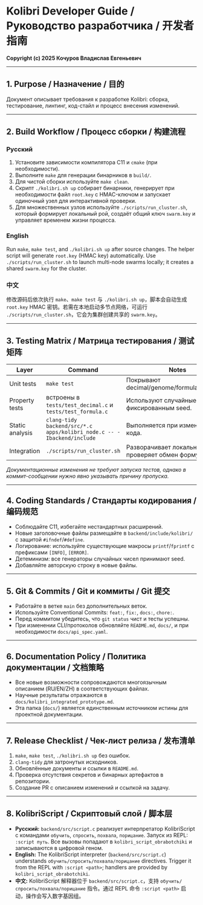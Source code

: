 # Kolibri Developer Guide / Руководство разработчика / 开发者指南

**Copyright (c) 2025 Кочуров Владислав Евгеньевич**

---

## 1. Purpose / Назначение / 目的

Документ описывает требования к разработке Kolibri: сборка, тестирование, линтинг, код-стайл и процесс внесения изменений.

---

## 2. Build Workflow / Процесс сборки / 构建流程

### Русский
1. Установите зависимости компилятора C11 и `cmake` (при необходимости).
2. Выполните `make` для генерации бинарников в `build/`.
3. Для чистой сборки используйте `make clean`.
4. Скрипт `./kolibri.sh up` собирает бинарники, генерирует при необходимости файл `root.key` с HMAC-ключом и запускает одиночный узел для интерактивной проверки.
5. Для множественных узлов используйте `./scripts/run_cluster.sh`, который формирует локальный рой, создаёт общий ключ `swarm.key` и управляет временем жизни процесса.

### English
Run `make`, `make test`, and `./kolibri.sh up` after source changes. The helper script will generate `root.key` (HMAC key) automatically. Use `./scripts/run_cluster.sh` to launch multi-node swarms locally; it creates a shared `swarm.key` for the cluster.

### 中文
修改源码后依次执行 `make`、`make test` 与 `./kolibri.sh up`，脚本会自动生成 `root.key` HMAC 密钥。若需在本地启动多节点网络，可运行 `./scripts/run_cluster.sh`，它会为集群创建共享的 `swarm.key`。

---

## 3. Testing Matrix / Матрица тестирования / 测试矩阵

| Layer | Command | Notes |
|-------|---------|-------|
| Unit tests | `make test` | Покрывают decimal/genome/formula/roy/script. |
| Property tests | встроены в `tests/test_decimal.c` и `tests/test_formula.c` | Используют случайные входы с фиксированным seed. |
| Static analysis | `clang-tidy backend/src/*.c apps/kolibri_node.c -- -Ibackend/include` | Выполняется при изменении C-кода. |
| Integration | `./scripts/run_cluster.sh` | Разворачивает локальный рой и проверяет обмен формулами. |

*Документационные изменения не требуют запуска тестов, однако в коммит-сообщении нужно явно указывать причину пропуска.*

---

## 4. Coding Standards / Стандарты кодирования / 编码规范

- Соблюдайте C11, избегайте нестандартных расширений.
- Новые заголовочные файлы размещайте в `backend/include/kolibri/` с защитой `#ifndef`/`#define`.
- Логирование: используйте существующие макросы `printf`/`fprintf` с префиксами `[INFO]`, `[ERROR]`.
- Детеминизм: все генераторы случайных чисел принимают seed.
- Добавляйте авторскую строку в новые файлы.

---

## 5. Git & Commits / Git и коммиты / Git 提交

- Работайте в ветке `main` без дополнительных веток.
- Используйте Conventional Commits: `feat:`, `fix:`, `docs:`, `chore:`.
- Перед коммитом убедитесь, что `git status` чист и тесты успешны.
- При изменении CLI/протоколов обновляйте `README.md`, `docs/`, и при необходимости `docs/api_spec.yaml`.

---

## 6. Documentation Policy / Политика документации / 文档策略

- Все новые возможности сопровождаются многоязычным описанием (RU/EN/ZH) в соответствующих файлах.
- Научные результаты отражаются в `docs/kolibri_integrated_prototype.md`.
- Эта папка (`docs/`) является единственным источником истины для проектной документации.

---

## 7. Release Checklist / Чек-лист релиза / 发布清单

1. `make`, `make test`, `./kolibri.sh up` без ошибок.
2. `clang-tidy` для затронутых исходников.
3. Обновлённые документы и ссылки в `README.md`.
4. Проверка отсутствия секретов и бинарных артефактов в репозитории.
5. Создание PR с описанием изменений и ссылкой на задачу.

---

## 8. KolibriScript / Скриптовый слой / 脚本层

- **Русский:** `backend/src/script.c` реализует интерпретатор KolibriScript с командами `обучить`, `спросить`, `похвала`, `порицание`. Запуск из REPL: `:script путь`. Все вызовы попадают в `kolibri_script_obrabotchiki` и записываются в цифровой геном.
- **English:** The KolibriScript interpreter (`backend/src/script.c`) understands `обучить/спросить/похвала/порицание` directives. Trigger it from the REPL with `:script <path>`; handlers are provided by `kolibri_script_obrabotchiki`.
- **中文:** KolibriScript 解释器位于 `backend/src/script.c`，支持 `обучить/спросить/похвала/порицание` 指令。通过 REPL 命令 `:script <path>` 启动，操作会写入数字基因组。

